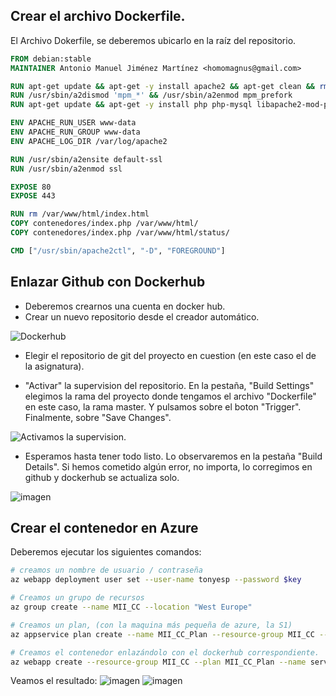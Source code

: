 ## Crear el archivo Dockerfile.

El Archivo Dokerfile, se deberemos ubicarlo en la raíz del repositorio. 

```Dockerfile
FROM debian:stable
MAINTAINER Antonio Manuel Jiménez Martínez <homomagnus@gmail.com>

RUN apt-get update && apt-get -y install apache2 && apt-get clean && rm -rf /var/lib/apt/lists/*
RUN /usr/sbin/a2dismod 'mpm_*' && /usr/sbin/a2enmod mpm_prefork
RUN apt-get update && apt-get -y install php php-mysql libapache2-mod-php && apt-get clean && rm -r /var/lib/apt/lists/*

ENV APACHE_RUN_USER www-data
ENV APACHE_RUN_GROUP www-data
ENV APACHE_LOG_DIR /var/log/apache2

RUN /usr/sbin/a2ensite default-ssl
RUN /usr/sbin/a2enmod ssl

EXPOSE 80
EXPOSE 443

RUN rm /var/www/html/index.html
COPY contenedores/index.php /var/www/html/
COPY contenedores/index.php /var/www/html/status/

CMD ["/usr/sbin/apache2ctl", "-D", "FOREGROUND"]
```

## Enlazar Github con Dockerhub

- Deberemos crearnos una cuenta en docker hub.
- Crear un nuevo repositorio desde el creador automático.

![Dockerhub](https://user-images.githubusercontent.com/6977775/34750542-d8df7de8-f5a7-11e7-9119-7cd6758eea47.png)

- Elegir el repositorio de git del proyecto en cuestion (en este caso el de la asignatura).

- "Activar" la supervision del repositorio. En la pestaña, "Build Settings" elegimos la rama del proyecto donde tengamos el archivo "Dockerfile" en este caso, la rama master. Y pulsamos sobre el boton "Trigger". Finalmente, sobre "Save Changes".


![Activamos la supervision.](https://user-images.githubusercontent.com/6977775/34750700-d357206e-f5a8-11e7-9cfd-14bd1fa4ea86.png)

- Esperamos hasta tener todo listo. Lo observaremos en la pestaña "Build Details". Si hemos cometido algún error, no importa, lo corregimos en github y dockerhub se actualiza solo.

![imagen](https://user-images.githubusercontent.com/6977775/34750773-3de09f5a-f5a9-11e7-98b0-8ac7ec82092a.png)

## Crear el contenedor en Azure

Deberemos ejecutar los siguientes comandos:
```bash
# creamos un nombre de usuario / contraseña
az webapp deployment user set --user-name tonyesp --password $key

# Creamos un grupo de recursos
az group create --name MII_CC --location "West Europe"

# Creamos un plan, (con la maquina más pequeña de azure, la S1)
az appservice plan create --name MII_CC_Plan --resource-group MII_CC --sku S1 --is-linux

# Creamos el contenedor enlazándolo con el dockerhub correspondiente.
az webapp create --resource-group MII_CC --plan MII_CC_Plan --name servicioTony --deployment-container-image-name tonyesp/MII_CC_proyecto
```

Veamos el resultado:
![imagen](https://user-images.githubusercontent.com/6977775/34750968-353cd390-f5aa-11e7-9692-74fd908701f6.png)
![imagen](https://user-images.githubusercontent.com/6977775/34751009-76d64d90-f5aa-11e7-87cd-9ea6c7f8e291.png)
